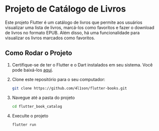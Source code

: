 # Projeto de Catálogo de Livros

Este projeto Flutter é um catálogo de livros que permite aos usuários visualizar uma lista de livros, marcá-los como favoritos e fazer o download de livros no formato EPUB. Além disso, há uma funcionalidade para visualizar os livros marcados como favoritos.

## Como Rodar o Projeto

1. Certifique-se de ter o Flutter e o Dart instalados em seu sistema. Você pode baixá-los [aqui](https://flutter.dev/docs/get-started/install).

2. Clone este repositório para o seu computador:

   ```bash
   git clone https://github.com/4l1son/flutter-books.git

3. Navegue até a pasta do projeto

   ```bash
   cd flutter_book_catalog

4. Execulte o projeto

   ```bash
   flutter run
